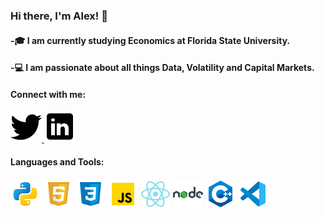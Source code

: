 ### Hi there, I'm Alex! 👋

#### -🎓 I am currently studying Economics at Florida State University.

#### -💻 I am passionate about all things Data, Volatility and Capital Markets.

#### Connect with me:
<a href="https://twitter.com/CTE_Capital">
         <img src="twitter.png">
      </a>
<a href="https://www.linkedin.com/in/alexander-fernandez-3077ab18b/">
         <img src="linkedin.png">
      </a>

#### Languages and Tools:
<img src='python.png'>
<img src='html.png'>
<img src='css.png'>
<img src='js.png'>
<img src='react.png'>
<img src='node.png'>
<img src='c++.png'>
<img src='vscode.png'>
